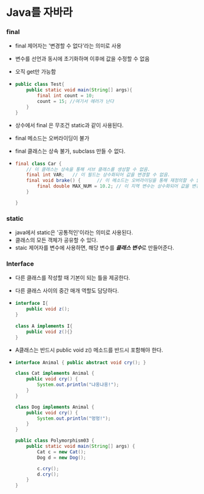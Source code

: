 # Java를 자바라

### final

- final 제어자는 '변경할 수 없다'라는 의미로 사용
- 변수를 선언과 동시에 초기화하며 이후에 값을 수정할 수 없음
- 오직 get만 가능함

- ```java
  public class Test{
      public static void main(String[] args){
          final int count = 10;
          count = 15; //여기서 에러가 난다
      }
  }
  ```

- 상수에서 final 은 무조건 static과 같이 사용된다.

- final 메소드는 오버라이딩이 불가

- final 클래스는 상속 불가, subclass 만들 수 없다.

- ```java
  final class Car { 
      // 이 클래스는 상속을 통해 서브 클래스를 생성할 수 없음.
      final int VAR;   // 이 필드는 상수화되어 값을 변경할 수 없음.
      final void brake() {      // 이 메소드는 오버라이딩을 통해 재정의할 수 없음.
          final double MAX_NUM = 10.2; // 이 지역 변수는 상수화되어 값을 변경할 수 없음.
      }
  
  }
  ```

  

### static

- java에서 static은 '공통적인'이라는 의미로 사용된다.
- 클래스의 모든 객체가 공유할 수 있다.
- staic 제어자를 변수에 사용하면, 해당 변수를 ***클래스 변수***로 만들어준다.



### Interface

- 다른 클래스를 작성할 때 기본이 되는 틀을 제공한다.

- 다른 클래스 사이의 중간 매개 역할도 담당하다.

- ```java
  interface I{
      public void z();
  }
   
  class A implements I{
      public void z(){}
  }
  ```

-  A클래스는 반드시 public void z() 메소드를 반드시 포함해야 한다.

- ```java
  interface Animal { public abstract void cry(); }
  
  class Cat implements Animal {
      public void cry() {
          System.out.println("냐옹냐옹!");
      }
  }
  
  class Dog implements Animal {
      public void cry() {
          System.out.println("멍멍!");
      }
  }
  
  public class Polymorphism03 {
      public static void main(String[] args) {
          Cat c = new Cat();
          Dog d = new Dog();
  
          c.cry();
          d.cry();
      }
  }
  ```

  